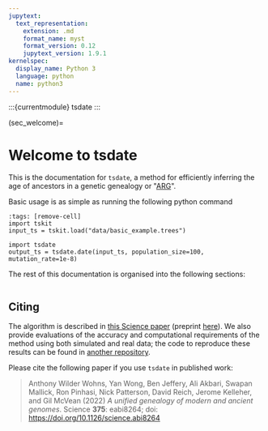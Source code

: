 ```yaml
---
jupytext:
  text_representation:
    extension: .md
    format_name: myst
    format_version: 0.12
    jupytext_version: 1.9.1
kernelspec:
  display_name: Python 3
  language: python
  name: python3
---
```


:::{currentmodule} tsdate
:::

(sec_welcome)=

# Welcome to tsdate

This is the documentation for `tsdate`, a method for efficiently inferring the
age of ancestors in a genetic genealogy or "[ARG](https://tskit.dev/tutorials/args.html)".

Basic usage is as simple as running the following python command

```{code-cell} ipython3
:tags: [remove-cell]
import tskit
input_ts = tskit.load("data/basic_example.trees")
```

```{code-cell} ipython3
import tsdate
output_ts = tsdate.date(input_ts, population_size=100, mutation_rate=1e-8)
```

The rest of this documentation is organised into the following sections:

```{tableofcontents}
```

## Citing

The algorithm is described in [this Science paper](https://www.science.org/doi/10.1126/science.abi8264)
(preprint [here](https://www.biorxiv.org/content/10.1101/2021.02.16.431497v2)). We also provide
evaluations of the accuracy and computational requirements of the method using both simulated and real
data; the code to reproduce these results can be found in
[another repository](https://github.com/awohns/unified_genealogy_paper).

Please cite the following paper if you use `tsdate` in published work:

> Anthony Wilder Wohns, Yan Wong, Ben Jeffery, Ali Akbari, Swapan Mallick, Ron Pinhasi, Nick Patterson, David Reich, Jerome Kelleher, and Gil McVean (2022) *A unified genealogy of modern and ancient genomes*. Science **375**: eabi8264; doi: https://doi.org/10.1126/science.abi8264

